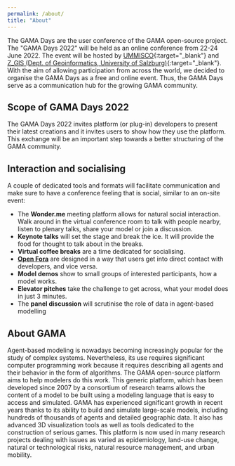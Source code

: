 ```yaml
---
permalink: /about/
title: "About"
---
```


The GAMA Days are the user conference of the GAMA open-source project. The "GAMA Days 2022" will be held as an online conference from 22-24 June 2022. The event will be hosted by [UMMISCO](https://www.ummisco.fr/){:target="_blank"} and [Z_GIS (Dept. of Geoinformatics, University of Salzburg)](https://www.plus.ac.at/geoinformatik/?lang=en){:target="_blank"}. With the aim of allowing participation from across the world, we decided to organise the GAMA Days as a free and online event. Thus, the GAMA Days serve as a communication hub for the growing GAMA community. 

## Scope of GAMA Days 2022

The GAMA Days 2022 invites platform (or plug-in) developers to present their latest creations and it invites users to show how they use the platform. This exchange will be an important step towards a better structuring of the GAMA community.

## Interaction and socialising

A couple of dedicated tools and formats will facilitate communication and make sure to have a conference feeling that is social, similar to an on-site event:

* The **Wonder.me** meeting platform allows for natural social interaction. Walk around in the virtual conference room to talk with people nearby, listen to plenary talks, share your model or join a discussion.
* **Keynote talks** will set the stage and break the ice. It will provide the food for thought to talk about in the breaks.
* **Virtual coffee breaks** are a time dedicated for socialising.
* [**Open Fora**](https://gama-platform.org/Gama-Days-2022/openfora) are designed in a way that users get into direct contact with developers, and vice versa.
* **Model demos** show to small groups of interested participants, how a model works. 
* **Elevator pitches** take the challenge to get across, what your model does in just 3 minutes. 
* The **panel discussion** will scrutinise the role of data in agent-based modelling

## About GAMA

Agent-based modeling is nowadays becoming increasingly popular for the study of complex systems. Nevertheless, its use requires significant computer programming work because it requires describing all agents and their behavior in the form of algorithms. The GAMA open-source platform aims to help modelers do this work. This generic platform, which has been developed since 2007 by a consortium of research teams allows the content of a model to be built using a modeling language that is easy to access and simulated. GAMA has experienced significant growth in recent years thanks to its ability to build and simulate large-scale models, including hundreds of thousands of agents and detailed geographic data. It also has advanced 3D visualization tools as well as tools dedicated to the construction of serious games. This platform is now used in many research projects dealing with issues as varied as epidemiology, land-use change, natural or technological risks, natural resource management, and urban mobility.


